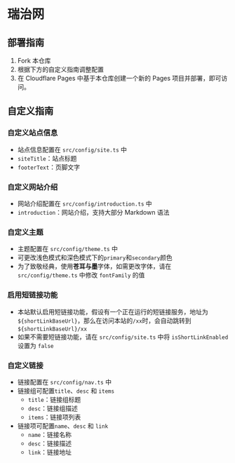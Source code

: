 # 瑞治网

## 部署指南

1. Fork 本仓库
2. 根据下方的自定义指南调整配置
3. 在 Cloudflare Pages 中基于本仓库创建一个新的 Pages 项目并部署，即可访问。

## 自定义指南

### 自定义站点信息

- 站点信息配置在 `src/config/site.ts` 中
- `siteTitle`：站点标题
- `footerText`：页脚文字

### 自定义网站介绍

- 网站介绍配置在 `src/config/introduction.ts` 中
- `introduction`：网站介绍，支持大部分 Markdown 语法

### 自定义主题

- 主题配置在 `src/config/theme.ts` 中
- 可更改浅色模式和深色模式下的`primary`和`secondary`颜色
- 为了致敬经典，使用**苍耳与墨**字体，如需更改字体，请在 `src/config/theme.ts` 中修改 `fontFamily` 的值

### 启用短链接功能

- 本站默认启用短链接功能，假设有一个正在运行的短链接服务，地址为 `${shortLinkBaseUrl}`，那么在访问本站的`/xx`时，会自动跳转到 `${shortLinkBaseUrl}/xx`
- 如果不需要短链接功能，请在 `src/config/site.ts` 中将 `isShortLinkEnabled` 设置为 `false`

### 自定义链接

- 链接配置在 `src/config/nav.ts` 中
- 链接组可配置`title`、`desc` 和 `items`
  - `title`：链接组标题
  - `desc`：链接组描述
  - `items`：链接项列表
- 链接项可配置`name`、`desc` 和 `link`
  - `name`：链接名称
  - `desc`：链接描述
  - `link`：链接地址
